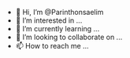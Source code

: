 - 👋 Hi, I’m @Parinthonsaelim
- 👀 I’m interested in ...
- 🌱 I’m currently learning ...
- 💞️ I’m looking to collaborate on ...
- 📫 How to reach me ...

<!---
Parinthonsaelim/Parinthonsaelim is a ✨ special ✨ repository because its `README.md` (this file) appears on your GitHub profile.
You can click the Preview link to take a look at your changes.
--->
